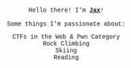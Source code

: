<div style="text-align: center; padding: 20px;">
  <div style="font-family: 'Courier New', Courier, monospace; padding: 10px;">
    Hello there! I'm <strong><a href="https://jax.dev" target="_blank" rel="noopener noreferrer">Jax</a></strong>!
    <br><br>
    Some things I'm passionate about:
    <ul style="list-style-type: none; padding: 0;">
      <li>CTFs in the Web & Pwn Category</li>
      <li>Rock Climbing</li>
      <li>Skiing</li>
      <li>Reading</li>
    </ul>
  </div>
</div> 
